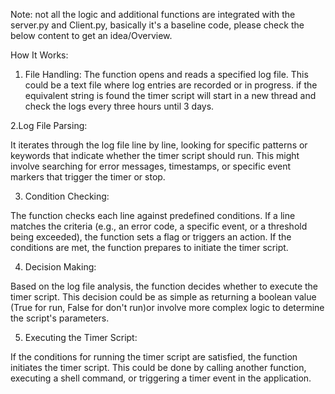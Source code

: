 Note: not all the logic and additional functions are integrated with the server.py and Client.py, basically it's a baseline code, please check the below content to get an idea/Overview.

How It Works: 

1. File Handling:
The function opens and reads a specified log file. This could be a text file where log entries are recorded or in progress.
if the equivalent string is found the timer script will start in a new thread and check the logs every three hours until 3 days.  

2.Log File Parsing:

It iterates through the log file line by line, looking for specific patterns or keywords that indicate whether the timer script should run.
This might involve searching for error messages, timestamps, or specific event markers that trigger the timer or stop.

3. Condition Checking:

The function checks each line against predefined conditions. If a line matches the criteria (e.g., an error code, a specific event, or a threshold being exceeded), the function sets a flag or triggers an action.
If the conditions are met, the function prepares to initiate the timer script.

4. Decision Making:

Based on the log file analysis, the function decides whether to execute the timer script. This decision could be as simple as returning a boolean value (True for run, False for don't run)or involve more complex logic to determine the script's parameters.

5. Executing the Timer Script:

If the conditions for running the timer script are satisfied, the function initiates the timer script. This could be done by calling another function, executing a shell command, or triggering a timer event in the application.


